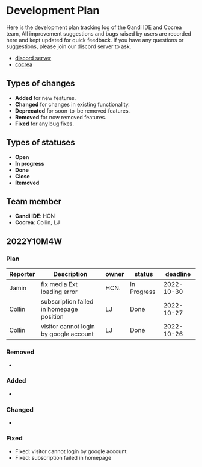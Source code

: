 # Development Plan

Here is the development plan tracking log of the Gandi IDE and Cocrea team, All improvement suggestions and bugs raised by users are recorded here and kept updated for quick feedback. If you have any questions or suggestions, please join our discord server to ask.

- [discord server](https://discord.gg/QVUyFEQres)
- [cocrea](https://cocrea.world/)


## Types of changes

- **Added** for new features.
- **Changed** for changes in existing functionality.
- **Deprecated** for soon-to-be removed features.
- **Removed** for now removed features.
- **Fixed** for any bug fixes.

## Types of statuses

- **Open**
- **In progress**
- **Done**
- **Close**
- **Removed**

## Team member

- **Gandi IDE**: HCN
- **Cocrea**: Collin, LJ

## 2022Y10M4W
### Plan

| Reporter      | Description   | owner         | status        | deadline      |
| ------------- | ------------- | ------------- | ------------- | ------------- |
| Jamin  | fix media Ext loading error  | HCN.  | In Progress  |2022-10-30|
| Collin  | subscription failed in homepage position  | LJ  | Done  |2022-10-27|
| Collin  | visitor cannot login by google account  | LJ  | Done  |2022-10-26|

### Removed
- 

### Added
- 

### Changed
- 

### Fixed
- Fixed: visitor cannot login by google account 
- Fixed: subscription failed in homepage
